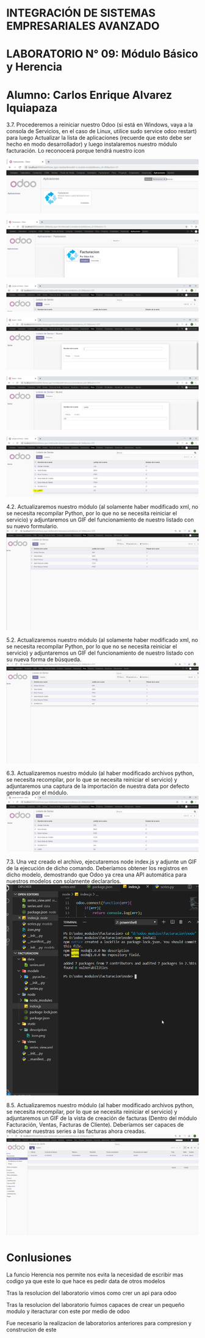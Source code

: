 # INTEGRACIÓN DE SISTEMAS EMPRESARIALES AVANZADO 
# LABORATORIO N° 09: Módulo Básico y Herencia

# Alumno: Carlos Enrique Alvarez Iquiapaza

3.7. Procederemos a reiniciar nuestro Odoo (si está en Windows, vaya a la consola de Servicios, en el caso de Linux, utilice sudo service odoo restart) para luego Actualizar la lista de aplicaciones (recuerde que esto debe ser hecho en modo desarrollador) y luego instalaremos nuestro módulo facturación. Lo reconocerá porque tendrá nuestro ícon

![image1](./images/Punto3_7.PNG)

![image2](./images/Punto3_7_1.PNG)

![image3](./images/Punto3_7_2.PNG)

![image4](./images/Punto3_7_3.PNG)

![image5](./images/Punto3_7_4.PNG)

![image6](./images/Punto3_7_5.PNG)

4.2. Actualizaremos nuestro módulo (al solamente haber modificado xml, no se necesita recompilar Python, por lo que no se necesita reiniciar el servicio) y adjuntaremos un GIF del funcionamiento de nuestro listado con su nuevo formulario. 
![image7](./images/Punto4_2.gif)

5.2. Actualizaremos nuestro módulo (al solamente haber modificado xml, no se necesita recompilar Python, por lo que no se necesita reiniciar el servicio) y adjuntaremos un GIF del funcionamiento de nuestro listado con su nueva forma de búsqueda. 
![image8](./images/Punto5_2.gif)

6.3. Actualizaremos nuestro módulo (al haber modificado archivos python, se necesita recompilar, por lo que se necesita reiniciar el servicio) y adjuntaremos una captura de la importación de nuestra data por defecto generada por el módulo. 
![image9](./images/Punto6_3.PNG)

7.3. Una vez creado el archivo, ejecutaremos node index.js y adjunte un GIF de la ejecución de dicho comando. Deberíamos obtener los registros en dicho modelo, demostrando que Odoo ya crea una API automática para nuestros modelos con solamente declararlos. 
![image10](./images/Punto7_3.gif)


8.5. Actualizaremos nuestro módulo (al haber modificado archivos python, se necesita recompilar, por lo que se necesita reiniciar el servicio) y adjuntaremos un GIF de la vista de creación de facturas (Dentro del módulo Facturación, Ventas, Facturas de Cliente). Deberíamos ser capaces de relacionar nuestras series a las facturas ahora creadas. 
![image11](./images/Punto8_5.gif)


# Conlusiones
La funcio Herencia nos permite nos evita la necesidad de escribir mas codigo ya que este lo que hace es pedir data de otros modelos

Tras la resolucion del laboratorio vimos como crer un api para odoo

Tras la resolucion del laboratorio fuimos capaces de crear un  pequeño modulo y  iteracturar con este por medio de odoo

Fue necesario la realizacion de laboratorios anteriores para compresion y construcion de este 







